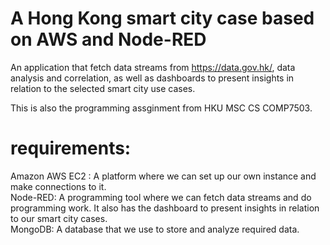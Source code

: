 # A Hong Kong smart city case based on AWS and Node-RED
An application that fetch data streams from https://data.gov.hk/, data analysis and correlation, as well as dashboards to present insights in relation to the selected smart city use cases.

This is also the programming assginment from HKU MSC CS COMP7503.

# requirements:  
Amazon AWS EC2 : A platform where we can set up our own instance and make connections to it.              
Node-RED: A programming tool where we can fetch data streams and do programming work. It also has the dashboard to present insights in relation to our smart city cases.                
MongoDB: A database that we use to store and analyze required data.            
